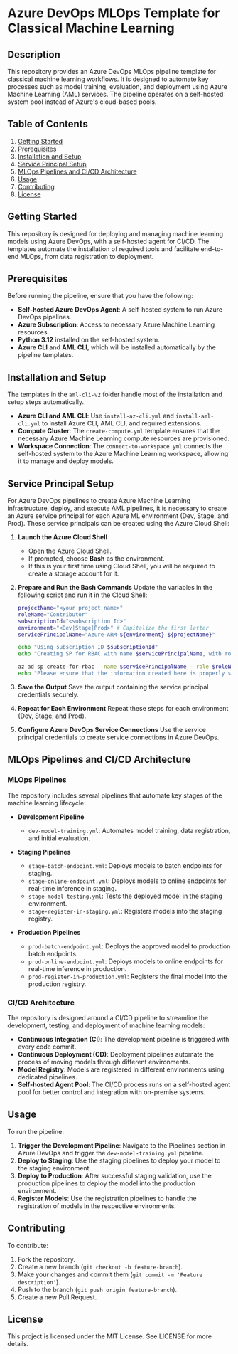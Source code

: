 # Azure DevOps MLOps Template for Classical Machine Learning

## Description

This repository provides an Azure DevOps MLOps pipeline template for classical machine learning workflows. It is designed to automate key processes such as model training, evaluation, and deployment using Azure Machine Learning (AML) services. The pipeline operates on a self-hosted system pool instead of Azure's cloud-based pools.

## Table of Contents

1. [Getting Started](#getting-started)
2. [Prerequisites](#prerequisites)
3. [Installation and Setup](#installation-and-setup)
4. [Service Principal Setup](#service-principal-setup)
5. [MLOps Pipelines and CI/CD Architecture](#mlops-pipelines-and-cicd-architecture)
6. [Usage](#usage)
7. [Contributing](#contributing)
8. [License](#license)

## Getting Started

This repository is designed for deploying and managing machine learning models using Azure DevOps, with a self-hosted agent for CI/CD. The templates automate the installation of required tools and facilitate end-to-end MLOps, from data registration to deployment.

## Prerequisites

Before running the pipeline, ensure that you have the following:

- **Self-hosted Azure DevOps Agent**: A self-hosted system to run Azure DevOps pipelines.
- **Azure Subscription**: Access to necessary Azure Machine Learning resources.
- **Python 3.12** installed on the self-hosted system.
- **Azure CLI** and **AML CLI**, which will be installed automatically by the pipeline templates.

## Installation and Setup

The templates in the `aml-cli-v2` folder handle most of the installation and setup steps automatically.

- **Azure CLI and AML CLI**: Use `install-az-cli.yml` and `install-aml-cli.yml` to install Azure CLI, AML CLI, and required extensions.
- **Compute Cluster**: The `create-compute.yml` template ensures that the necessary Azure Machine Learning compute resources are provisioned.
- **Workspace Connection**: The `connect-to-workspace.yml` connects the self-hosted system to the Azure Machine Learning workspace, allowing it to manage and deploy models.

## Service Principal Setup

For Azure DevOps pipelines to create Azure Machine Learning infrastructure, deploy, and execute AML pipelines, it is necessary to create an Azure service principal for each Azure ML environment (Dev, Stage, and Prod). These service principals can be created using the Azure Cloud Shell:

1. **Launch the Azure Cloud Shell**
   - Open the [Azure Cloud Shell](https://shell.azure.com/).
   - If prompted, choose **Bash** as the environment.
   - If this is your first time using Cloud Shell, you will be required to create a storage account for it.

2. **Prepare and Run the Bash Commands**
   Update the variables in the following script and run it in the Cloud Shell:

   ```bash
   projectName="<your project name>"
   roleName="Contributor"
   subscriptionId="<subscription Id>"
   environment="<Dev|Stage|Prod>" # Capitalize the first letter
   servicePrincipalName="Azure-ARM-${environment}-${projectName}"

   echo "Using subscription ID $subscriptionId"
   echo "Creating SP for RBAC with name $servicePrincipalName, with role $roleName and in scope /subscriptions/$subscriptionId"

   az ad sp create-for-rbac --name $servicePrincipalName --role $roleName --scopes /subscriptions/$subscriptionId
   echo "Please ensure that the information created here is properly saved for future use."
   ```

3. **Save the Output**
   Save the output containing the service principal credentials securely.

4. **Repeat for Each Environment**
   Repeat these steps for each environment (Dev, Stage, and Prod).

5. **Configure Azure DevOps Service Connections**
   Use the service principal credentials to create service connections in Azure DevOps.

## MLOps Pipelines and CI/CD Architecture

### MLOps Pipelines

The repository includes several pipelines that automate key stages of the machine learning lifecycle:

- **Development Pipeline**
  - `dev-model-training.yml`: Automates model training, data registration, and initial evaluation.

- **Staging Pipelines**
  - `stage-batch-endpoint.yml`: Deploys models to batch endpoints for staging.
  - `stage-online-endpoint.yml`: Deploys models to online endpoints for real-time inference in staging.
  - `stage-model-testing.yml`: Tests the deployed model in the staging environment.
  - `stage-register-in-staging.yml`: Registers models into the staging registry.

- **Production Pipelines**
  - `prod-batch-endpoint.yml`: Deploys the approved model to production batch endpoints.
  - `prod-online-endpoint.yml`: Deploys models to online endpoints for real-time inference in production.
  - `prod-register-in-production.yml`: Registers the final model into the production registry.

### CI/CD Architecture

The repository is designed around a CI/CD pipeline to streamline the development, testing, and deployment of machine learning models:

- **Continuous Integration (CI)**: The development pipeline is triggered with every code commit.
- **Continuous Deployment (CD)**: Deployment pipelines automate the process of moving models through different environments.
- **Model Registry**: Models are registered in different environments using dedicated pipelines.
- **Self-hosted Agent Pool**: The CI/CD process runs on a self-hosted agent pool for better control and integration with on-premise systems.

## Usage

To run the pipeline:

1. **Trigger the Development Pipeline**: Navigate to the Pipelines section in Azure DevOps and trigger the `dev-model-training.yml` pipeline.
2. **Deploy to Staging**: Use the staging pipelines to deploy your model to the staging environment.
3. **Deploy to Production**: After successful staging validation, use the production pipelines to deploy the model into the production environment.
4. **Register Models**: Use the registration pipelines to handle the registration of models in the respective environments.

## Contributing

To contribute:

1. Fork the repository.
2. Create a new branch (`git checkout -b feature-branch`).
3. Make your changes and commit them (`git commit -m 'Feature description'`).
4. Push to the branch (`git push origin feature-branch`).
5. Create a new Pull Request.

## License

This project is licensed under the MIT License. See LICENSE for more details.
